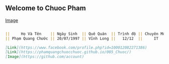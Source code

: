 ## Welcome to Chuoc Pham
[Image](https://www.google.com/search?tbs=sbi:AMhZZis5iccXwGpsEreczcuTeHcQYJNWbNmTCDAlMGaMhKu46OsZT09lrA_1KgRexKnvkfx327vE0802wuGrvoeaCbRLmmIahaPiu_1lnBE_1gOFNvZHocL7S5TgJmdBLR3QujaZ50Eg2cb_1GOy2NzDK2yQsmCqfnJP7POem_1Lsm8Emvy7TTWGteEpem-Nv6g2Nf1K6GGtsXlF1Ya4HldiKGnKbbsL33xIcfdlbg6UcIuViZyd49RvTQ2Jee9USEWEjpTJzb58FHAyUIv60uMuCek9EAskHCt7jvcCWuTKmXUzN7PSssJP0mYuPSGie_13TSWxIDvq_1-JvpJ_1Av8RH5ZXxBRKViwzde8vw)

```markdown

||     Họ Và Tên    || Ngày Sinh  || Quê Quán  || Trình độ || Chuyên Môn || Kinh Nghiệm Làm Việc || Dự Án Đã Thực Hiện ||
|| Phạm Quang Chước || 20/07/1997 || Vĩnh Long ||   12/12  ||     IT     || Đã Có 4 Năm Học Tập  ||  Quản Lí Đồ Án PM  ||

[Link](https://www.facebook.com/profile.php?id=100012082271386)
[Link](https://phamquangchuocchuoc.github.io/005_Chuoc/)
[Image](https://github.com/account)

```
